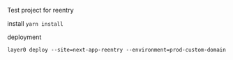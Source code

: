 Test project for reentry 

install
`yarn install`

deployment
```
layer0 deploy --site=next-app-reentry --environment=prod-custom-domain
```

